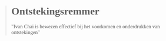 ><h1 style="font-family:papyrus">Ontstekingsremmer</h1>
>
><p style="font-family:papyrus">"Ivan Chai is bewezen effectief bij het voorkomen en onderdrukken van ontstekingen"</p>
